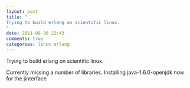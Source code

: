 ```yaml
---
layout: post
title: "
Trying to build erlang on scientific linux. 
"
date: 2011-08-30 22:43
comments: true
categories: linux erlang
---
```


Trying to build erlang on scientific linux. 


Currently missing a number of libraries. Installing java-1.6.0-openjdk now for the jinterface

